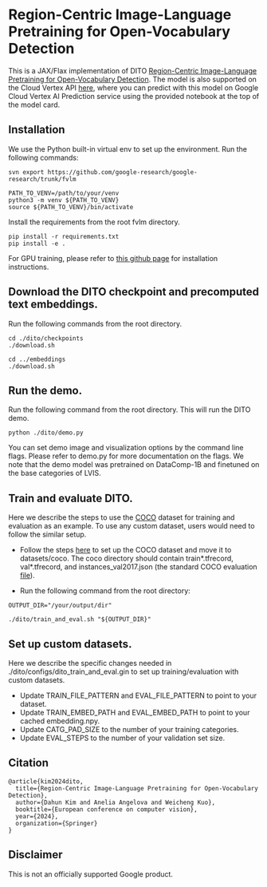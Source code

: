 # Region-Centric Image-Language Pretraining for Open-Vocabulary Detection

This is a JAX/Flax implementation of DITO [Region-Centric Image-Language Pretraining for Open-Vocabulary Detection](https://arxiv.org/abs/2310.00161). The model is also supported on the Cloud Vertex API [here](https://console.cloud.google.com/vertex-ai/publishers/google/model-garden/150), where you can predict with this model on Google Cloud Vertex AI Prediction service using the provided notebook at the top of the model card.

## Installation
We use the Python built-in virtual env to set up the environment. Run the following commands:

```
svn export https://github.com/google-research/google-research/trunk/fvlm

PATH_TO_VENV=/path/to/your/venv
python3 -m venv ${PATH_TO_VENV}
source ${PATH_TO_VENV}/bin/activate
```

Install the requirements from the root fvlm directory.

```
pip install -r requirements.txt
pip install -e .
```

For GPU training, please refer to [this github page](https://github.com/google/jax/issues/13637) for installation instructions.


## Download the DITO checkpoint and precomputed text embeddings.
Run the following commands from the root directory.

```
cd ./dito/checkpoints
./download.sh

cd ../embeddings
./download.sh
```

## Run the demo.

Run the following command from the root directory. This will run the DITO demo.

```
python ./dito/demo.py
```

You can set demo image and visualization options by the command line flags. Please refer to demo.py for more documentation on the flags.
We note that the demo model was pretrained on DataComp-1B and finetuned on the base categories of LVIS.

## Train and evaluate DITO.

Here we describe the steps to use the [COCO](https://cocodataset.org/#home) dataset for training and evaluation as an example. To use any custom dataset, users would need to follow the similar setup.

* Follow the steps [here](https://cloud.google.com/tpu/docs/tutorials/mask-rcnn-2.x#prepare-coco) to set up the COCO dataset and move it to datasets/coco. The coco directory should contain train*.tfrecord, val*.tfrecord, and instances_val2017.json (the standard COCO evaluation [file](https://cocodataset.org/#download)).

* Run the following command from the root directory:

```
OUTPUT_DIR="/your/output/dir"

./dito/train_and_eval.sh "${OUTPUT_DIR}"
```

## Set up custom datasets.

Here we describe the specific changes needed in ./dito/configs/dito_train_and_eval.gin to set up training/evaluation with custom datasets.

* Update TRAIN_FILE_PATTERN and EVAL_FILE_PATTERN to point to your dataset.
* Update TRAIN_EMBED_PATH and EVAL_EMBED_PATH to point to your cached embedding.npy.
* Update CATG_PAD_SIZE to the number of your training categories.
* Update EVAL_STEPS to the number of your validation set size.

## Citation
```
@article{kim2024dito,
  title={Region-Centric Image-Language Pretraining for Open-Vocabulary Detection},
  author={Dahun Kim and Anelia Angelova and Weicheng Kuo},
  booktitle={European conference on computer vision},
  year={2024},
  organization={Springer}
}
```

## Disclaimer
This is not an officially supported Google product.